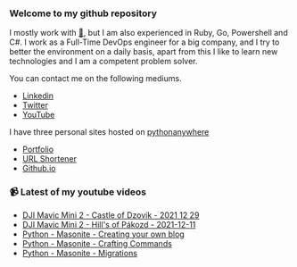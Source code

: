 ### Welcome to my github repository

I mostly work with [:snake:](https://www.python.org/), but I am also experienced in Ruby, Go, Powershell and C#. I work as a Full-Time DevOps engineer for a big company, and I try to better the environment on a daily basis, apart from this I like to learn new technologies and I am a competent problem solver.

You can contact me on the following mediums.
- [Linkedin](https://www.linkedin.com/in/r3ap3rpy)
- [Twitter](https://twitter.com/r3ap3rpy)
- [YouTube](https://www.youtube.com/channel/UC1qkMXH8d2I9DDAtBSeEHqg)

I have three personal sites hosted on [pythonanywhere](https://www.pythonanywhere.com/)
- [Portfolio](http://r3ap3rpy.pythonanywhere.com/)
- [URL Shortener](http://shortenpy.pythonanywhere.com/)
- [Github.io](https://r3ap3rpy.github.io/)

### :video_camera: Latest of my youtube videos
<!-- YOUTUBE:START -->
- [DJI Mavic Mini 2 - Castle of Dzovik - 2021 12 29](https://www.youtube.com/watch?v=Ykeef4ByaaE)
- [DJI Mavic Mini 2 - Hill&#39;s of Pákozd - 2021-12-11](https://www.youtube.com/watch?v=25_4Sw643lo)
- [Python - Masonite - Creating your own blog](https://www.youtube.com/watch?v=Rk1XGAZCqfc)
- [Python - Masonite - Crafting Commands](https://www.youtube.com/watch?v=FJdzsfcymAM)
- [Python - Masonite - Migrations](https://www.youtube.com/watch?v=lezB-lHeLOc)
<!-- YOUTUBE:END -->

